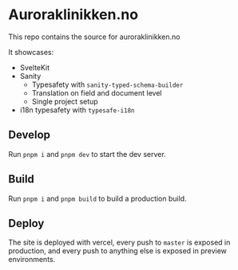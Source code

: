 # Auroraklinikken.no

This repo contains the source for auroraklinikken.no

It showcases:
- SvelteKit
- Sanity
    - Typesafety with `sanity-typed-schema-builder`
    - Translation on field and document level
    - Single project setup
- i18n typesafety with `typesafe-i18n`

## Develop

Run `pnpm i` and `pnpm dev` to start the dev server.

## Build

Run `pnpm i` and `pnpm build` to build a production build.

## Deploy

The site is deployed with vercel, every push to `master` is exposed in production, and every push to anything else is exposed in preview environments.